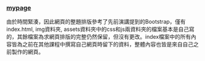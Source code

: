 ### <a href="https://moira909.github.io/Moira909/">mypage</a>

由於時間緊湊，因此網頁的整題排版參考了先前演講提到的Bootstrap，僅有index.html, img資料夾, assets資料夾中的css和js兩資料夾的檔案基本是自己寫的，其餘檔案為求網頁排版的完整仍然保留，但沒有更改。index檔案中的所有內容皆為之前在其他課程中撰寫自己網頁時留下的資料，整體內容也皆是來自自己之前製作的網頁。
